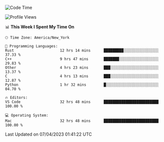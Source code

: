 <!--START_SECTION:waka-->
![Code Time](http://img.shields.io/badge/Code%20Time-303%20hrs%2029%20mins-blue)

![Profile Views](http://img.shields.io/badge/Profile%20Views-1-blue)

📊 **This Week I Spent My Time On** 

```text
🕑︎ Time Zone: America/New_York

💬 Programming Languages: 
Rust                     12 hrs 14 mins      █████████░░░░░░░░░░░░░░░░   37.33 % 
C++                      9 hrs 47 mins       ███████░░░░░░░░░░░░░░░░░░   29.83 % 
Other                    4 hrs 23 mins       ███░░░░░░░░░░░░░░░░░░░░░░   13.37 % 
C                        4 hrs 13 mins       ███░░░░░░░░░░░░░░░░░░░░░░   12.87 % 
Python                   1 hr 32 mins        █░░░░░░░░░░░░░░░░░░░░░░░░   04.70 % 

🔥 Editors: 
VS Code                  32 hrs 48 mins      █████████████████████████   100.00 % 

💻 Operating System: 
Mac                      32 hrs 48 mins      █████████████████████████   100.00 % 
```


 Last Updated on 07/04/2023 01:41:22 UTC
<!--END_SECTION:waka-->
